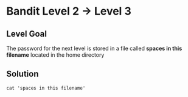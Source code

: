 # Bandit Level 2 → Level 3

## Level Goal

The password for the next level is stored in a file called **spaces in this filename** located in the home directory

## Solution

```
cat 'spaces in this filename'
```
